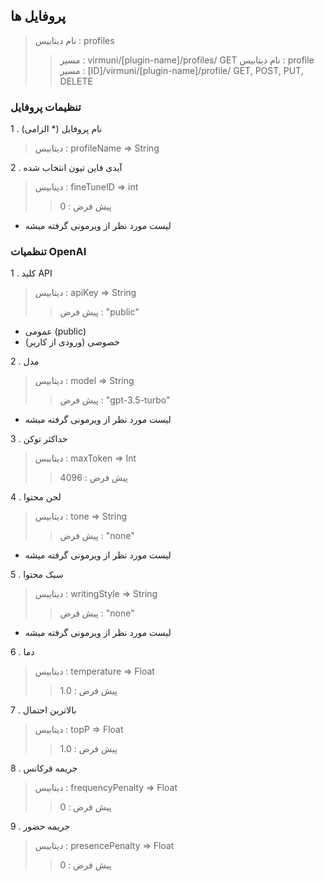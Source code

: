 ## پروفایل ها

> نام دیتابیس : profiles
> > مسیر : virmuni/[plugin-name]/profiles/
> > GET
> نام دیتابیس : profile
> > مسیر : [ID]/virmuni/[plugin-name]/profile/
> > GET, POST, PUT, DELETE

### تنظیمات پروفایل

1 . نام پروفایل (* الزامی)
> دیتابیس : profileName => String

2 . آیدی فاین تیون انتخاب شده
> دیتابیس : fineTuneID => int
> > پیش فرض : 0
  - لیست مورد نظر از ویرمونی گرفته میشه 

### تنظمیات OpenAI

1 . کلید API
> دیتابیس : apiKey => String
> > پیش فرض : "public"
  - عمومی (public)
  - خصوصی (ورودی از کاربر)

2 . مدل
> دیتابیس : model => String
> > پیش فرض : "gpt-3.5-turbo"
  - لیست مورد نظر از ویرمونی گرفته میشه

3 . حداکثر توکن
> دیتابیس : maxToken => Int
> > پیش فرض : 4096

4 . لحن محتوا
> دیتابیس : tone => String
> > پیش فرض : "none"
  - لیست مورد نظر از ویرمونی گرفته میشه

5 . سبک محتوا
> دیتابیس : writingStyle => String
> >  پیش فرض : "none"
  - لیست مورد نظر از ویرمونی گرفته میشه

6 . دما
> دیتابیس : temperature => Float
> >  پیش فرض : 1.0

7 . بالاترین احتمال
> دیتابیس : topP => Float
> > پیش فرض : 1.0

8 . جریمه فرکانس
> دیتابیس : frequencyPenalty => Float
> > پیش فرض : 0

9 . جریمه حضور
> دیتابیس : presencePenalty => Float
> > پیش فرض : 0
